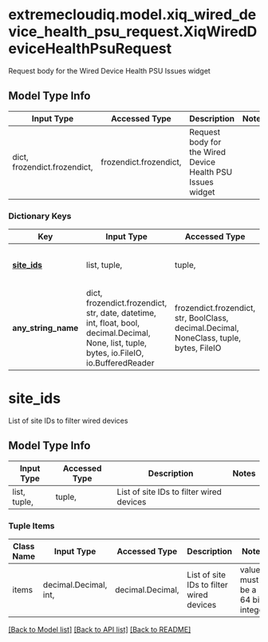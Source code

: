 # extremecloudiq.model.xiq_wired_device_health_psu_request.XiqWiredDeviceHealthPsuRequest

Request body for the Wired Device Health PSU Issues widget

## Model Type Info
Input Type | Accessed Type | Description | Notes
------------ | ------------- | ------------- | -------------
dict, frozendict.frozendict,  | frozendict.frozendict,  | Request body for the Wired Device Health PSU Issues widget | 

### Dictionary Keys
Key | Input Type | Accessed Type | Description | Notes
------------ | ------------- | ------------- | ------------- | -------------
**[site_ids](#site_ids)** | list, tuple,  | tuple,  | List of site IDs to filter wired devices | [optional] 
**any_string_name** | dict, frozendict.frozendict, str, date, datetime, int, float, bool, decimal.Decimal, None, list, tuple, bytes, io.FileIO, io.BufferedReader | frozendict.frozendict, str, BoolClass, decimal.Decimal, NoneClass, tuple, bytes, FileIO | any string name can be used but the value must be the correct type | [optional]

# site_ids

List of site IDs to filter wired devices

## Model Type Info
Input Type | Accessed Type | Description | Notes
------------ | ------------- | ------------- | -------------
list, tuple,  | tuple,  | List of site IDs to filter wired devices | 

### Tuple Items
Class Name | Input Type | Accessed Type | Description | Notes
------------- | ------------- | ------------- | ------------- | -------------
items | decimal.Decimal, int,  | decimal.Decimal,  | List of site IDs to filter wired devices | value must be a 64 bit integer

[[Back to Model list]](../../README.md#documentation-for-models) [[Back to API list]](../../README.md#documentation-for-api-endpoints) [[Back to README]](../../README.md)


